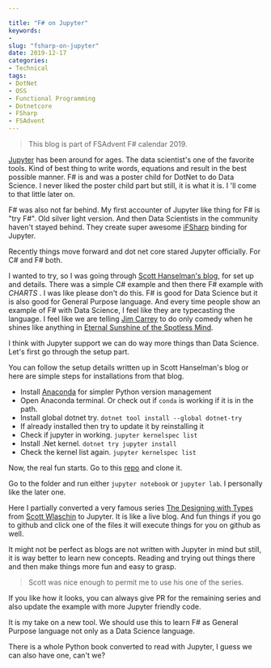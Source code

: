 ```yaml
---

title: "F# on Jupyter"
keywords:
-
slug: "fsharp-on-jupyter"
date: 2019-12-17
categories:
- Technical
tags:
- DotNet
- OSS
- Functional Programming
- Dotnetcore
- FSharp
- FSAdvent
---
```


> This blog is part of FSAdvent F# calendar 2019.

[Jupyter](https://jupyter.org/) has been around for ages. The data scientist's one of the favorite tools. Kind of best thing to write words, equations and result in the best possible manner. F# is and was a poster child for DotNet to do Data Science. I never liked the poster child part but still, it is what it is. I 'll come to that little later on.

F# was also not far behind. My first accounter of Jupyter like thing for F# is "try F#". Old silver light version. And then Data Scientists in the community haven't stayed behind. They create super awesome [iFSharp](https://github.com/fsprojects/IfSharp) binding for Jupyter.

Recently things move forward and dot net core stared Jupyter officially. For C# and F# both.

I wanted to try, so I was going through [Scott Hanselman's blog](https://www.hanselman.com/blog/AnnouncingNETJupyterNotebooks.aspx), for set up and details. There was a simple C# example and then there F# example with *CHARTS* . I was like please don't do this. F# is good for Data Science but it is also good for General Purpose language. And every time people show an example of F# with Data Science, I feel like they are typecasting the language. I feel like we are telling [Jim Carrey](https://en.wikipedia.org/wiki/Jim_Carrey) to do only comedy when he shines like anything in [Eternal Sunshine of the Spotless Mind](https://en.wikipedia.org/wiki/Eternal_Sunshine_of_the_Spotless_Mind).

I think with Jupyter support we can do way more things than Data Science. Let's first go through the setup part.

You can follow the setup details written up in Scott Hanselman's blog or here are simple steps for installations from that blog.

- Install [Anaconda](https://www.anaconda.com/) for simpler Python version management
- Open Anaconda terminal. Or check out if `conda` is working if it is in the path.
- Install global dotnet try. `dotnet tool install --global dotnet-try`
- If already installed then try to update it by reinstalling it
- Check if jupyter in working. `jupyter kernelspec list`
- Install .Net kernel. `dotnet try jupyter install`
- Check the kernel list again. `jupyter kernelspec list`

Now, the real fun starts. Go to this [repo](https://github.com/kunjee17/DesigningWithTypesOnJupyter) and clone it.

Go to the folder and run either `jupyter notebook` or `jupyter lab`. I personally like the later one.

Here I partially converted a very famous series [The Designing with Types](https://fsharpforfunandprofit.com/series/designing-with-types.html) from [Scott Wlaschin](https://twitter.com/ScottWlaschin) to Jupyter. It is like a live blog. And fun things if you go to github and click one of the files it will execute things for you on github as well.

It might not be perfect as blogs are not written with Jupyter in mind but still, it is way better to learn new concepts. Reading and trying out things there and then make things more fun and easy to grasp.

> Scott was nice enough to permit me to use his one of the series.

If you like how it looks, you can always give PR for the remaining series and also update the example with more Jupyter friendly code.

It is my take on a new tool. We should use this to learn F# as General Purpose language not only as a Data Science language.

There is a whole Python book converted to read with Jupyter, I guess we can also have one, can't we?
